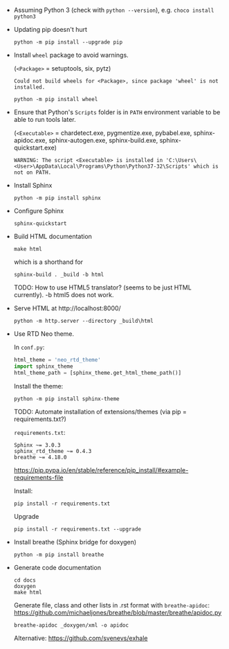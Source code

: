 
- Assuming Python 3 (check with `python --version`),
  e.g. `choco install python3`

- Updating pip doesn't hurt

  ```
  python -m pip install --upgrade pip
  ```

- Install `wheel` package to avoid warnings.

  (`<Package>` = setuptools, six, pytz)

  ```
  Could not build wheels for <Package>, since package 'wheel' is not installed.
  ```

  ```
  python -m pip install wheel
  ```

- Ensure that Python's `Scripts` folder is in `PATH` environment variable to
  be able to run tools later.

  (`<Executable>` = chardetect.exe, pygmentize.exe, pybabel.exe, sphinx-apidoc.exe,
  sphinx-autogen.exe, sphinx-build.exe, sphinx-quickstart.exe)

  ```
  WARNING: The script <Executable> is installed in 'C:\Users\<User>\AppData\Local\Programs\Python\Python37-32\Scripts' which is not on PATH.
  ```

- Install Sphinx

  ```
  python -m pip install sphinx
  ```

- Configure Sphinx

  ```
  sphinx-quickstart
  ```

- Build HTML documentation

  ```
  make html
  ```

  which is a shorthand for

  ```
  sphinx-build . _build -b html
  ```

  TODO: How to use HTML5 translator? (seems to be just HTML currently).
  -b html5 does not work.

- Serve HTML at http://localhost:8000/

  ```
  python -m http.server --directory _build\html
  ```

- Use RTD Neo theme.

  In `conf.py`:

  ```py
  html_theme = 'neo_rtd_theme'
  import sphinx_theme
  html_theme_path = [sphinx_theme.get_html_theme_path()]
  ```

  Install the theme:

  ```
  python -m pip install sphinx-theme
  ```

  TODO: Automate installation of extensions/themes (via pip = requirements.txt?)

  `requirements.txt`:

  ```
  Sphinx ~= 3.0.3
  sphinx_rtd_theme ~= 0.4.3
  breathe ~= 4.18.0
  ```

  https://pip.pypa.io/en/stable/reference/pip_install/#example-requirements-file

  Install:

  ```
  pip install -r requirements.txt
  ```

  Upgrade

  ```
  pip install -r requirements.txt --upgrade
  ```

- Install breathe (Sphinx bridge for doxygen)

  ```
  python -m pip install breathe
  ```

- Generate code documentation

  ```
  cd docs
  doxygen
  make html
  ```

  Generate file, class and other lists in .rst format with `breathe-apidoc`:
  https://github.com/michaeljones/breathe/blob/master/breathe/apidoc.py

  ```
  breathe-apidoc _doxygen/xml -o apidoc
  ```

  Alternative: https://github.com/svenevs/exhale

